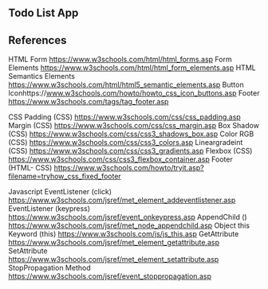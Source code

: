 ## Todo List App


## References

HTML
Form https://www.w3schools.com/html/html_forms.asp
Form Elements https://www.w3schools.com/html/html_form_elements.asp
HTML Semantics Elements https://www.w3schools.com/html/html5_semantic_elements.asp
Button Iconhttps://www.w3schools.com/howto/howto_css_icon_buttons.asp
Footer https://www.w3schools.com/tags/tag_footer.asp

CSS
Padding (CSS) https://www.w3schools.com/css/css_padding.asp
Margin (CSS) https://www.w3schools.com/css/css_margin.asp
Box Shadow (CSS) https://www.w3schools.com/css/css3_shadows_box.asp
Color RGB (CSS) https://www.w3schools.com/css/css3_colors.asp
Lineargradeint (CSS) https://www.w3schools.com/css/css3_gradients.asp
Flexbox (CSS) https://www.w3schools.com/css/css3_flexbox_container.asp
Footer (HTML- CSS) https://www.w3schools.com/howto/tryit.asp?filename=tryhow_css_fixed_footer


Javascript
EventListener (click) https://www.w3schools.com/jsref/met_element_addeventlistener.asp
EventListener (keypress) https://www.w3schools.com/jsref/event_onkeypress.asp
AppendChild () https://www.w3schools.com/jsref/met_node_appendchild.asp
Object this Keyword (this) https://www.w3schools.com/js/js_this.asp
GetAttribute https://www.w3schools.com/jsref/met_element_getattribute.asp
SetAttribute https://www.w3schools.com/jsref/met_element_setattribute.asp
StopPropagation Method https://www.w3schools.com/jsref/event_stoppropagation.asp

